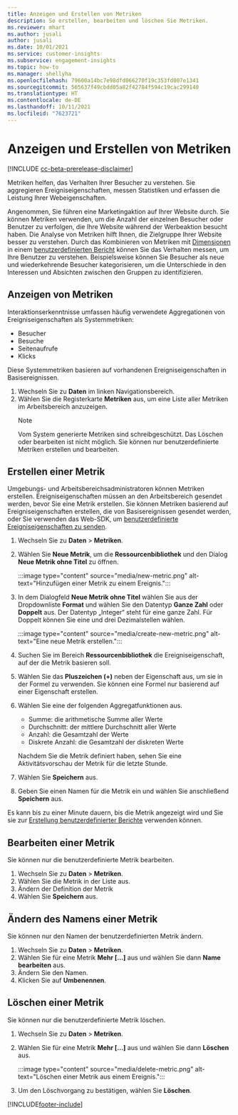 ```yaml
---
title: Anzeigen und Erstellen von Metriken
description: So erstellen, bearbeiten und löschen Sie Metriken.
ms.reviewer: mhart
ms.author: jusali
author: jusali
ms.date: 10/01/2021
ms.service: customer-insights
ms.subservice: engagement-insights
ms.topic: how-to
ms.manager: shellyha
ms.openlocfilehash: 79600a14bc7e98dfd066270f19c353fd007e1341
ms.sourcegitcommit: 565637f49cbdd05a82f42784f594c19cac299140
ms.translationtype: HT
ms.contentlocale: de-DE
ms.lasthandoff: 10/11/2021
ms.locfileid: "7623721"
---
```

# <a name="view-and-create-metrics"></a>Anzeigen und Erstellen von Metriken

[!INCLUDE [cc-beta-prerelease-disclaimer](includes/cc-beta-prerelease-disclaimer.md)]

Metriken helfen, das Verhalten Ihrer Besucher zu verstehen. Sie aggregieren Ereigniseigenschaften, messen Statistiken und erfassen die Leistung Ihrer Webeigenschaften.  

Angenommen, Sie führen eine Marketingaktion auf Ihrer Website durch. Sie können Metriken verwenden, um die Anzahl der einzelnen Besucher oder Benutzer zu verfolgen, die Ihre Website während der Werbeaktion besucht haben. Die Analyse von Metriken hilft Ihnen, die Zielgruppe Ihrer Website besser zu verstehen. Durch das Kombinieren von Metriken mit [Dimensionen](dimensions.md) in einem [benutzerdefinierten Bericht](custom-reports.md) können Sie das Verhalten messen, um Ihre Benutzer zu verstehen. Beispielsweise können Sie Besucher als neue und wiederkehrende Besucher kategorisieren, um die Unterschiede in den Interessen und Absichten zwischen den Gruppen zu identifizieren.

## <a name="view-metrics"></a>Anzeigen von Metriken

Interaktionserkenntnisse umfassen häufig verwendete Aggregationen von Ereigniseigenschaften als Systemmetriken: 

- Besucher
- Besuche
- Seitenaufrufe
- Klicks

Diese Systemmetriken basieren auf vorhandenen Ereigniseigenschaften in Basisereignissen.

1. Wechseln Sie zu **Daten** im linken Navigationsbereich. 
1. Wählen Sie die Registerkarte **Metriken** aus, um eine Liste aller Metriken im Arbeitsbereich anzuzeigen. 
   > [!NOTE]
   > Vom System generierte Metriken sind schreibgeschützt. Das Löschen oder bearbeiten ist nicht möglich. Sie können nur benutzerdefinierte Metriken erstellen und bearbeiten.

## <a name="create-a-metric"></a>Erstellen einer Metrik

Umgebungs- und Arbeitsbereichsadministratoren können Metriken erstellen. Ereigniseigenschaften müssen an den Arbeitsbereich gesendet werden, bevor Sie eine Metrik erstellen. Sie können Metriken basierend auf Ereigniseigenschaften erstellen, die von Basisereignissen gesendet werden, oder Sie verwenden das Web-SDK, um [benutzerdefinierte Ereigniseigenschaften zu senden](advanced-SDK-implementation.md).

1. Wechseln Sie zu **Daten** > **Metriken**.
1. Wählen Sie **Neue Metrik**, um die **Ressourcenbibliothek** und den Dialog **Neue Metrik ohne Titel** zu öffnen.

   :::image type="content" source="media/new-metric.png" alt-text="Hinzufügen einer Metrik zu einem Ereignis.":::

1. In dem Dialogfeld **Neue Metrik ohne Titel** wählen Sie aus der Dropdownliste **Format** und wählen Sie den Datentyp **Ganze Zahl** oder **Doppelt** aus. Der Datentyp „Integer“ steht für eine ganze Zahl. Für Doppelt können Sie eine und drei Dezimalstellen wählen.

   :::image type="content" source="media/create-new-metric.png" alt-text="Eine neue Metrik erstellen.":::
   
5. Suchen Sie im Bereich **Ressourcenbibliothek** die Ereigniseigenschaft, auf der die Metrik basieren soll.
6. Wählen Sie das **Pluszeichen (+)** neben der Eigenschaft aus, um sie in der Formel zu verwenden. Sie können eine Formel nur basierend auf einer Eigenschaft erstellen. 
7. Wählen Sie eine der folgenden Aggregatfunktionen aus. 

   - Summe: die arithmetische Summe aller Werte 
   - Durchschnitt: der mittlere Durchschnitt aller Werte
   - Anzahl: die Gesamtzahl der Werte
   - Diskrete Anzahl: die Gesamtzahl der diskreten Werte

   Nachdem Sie die Metrik definiert haben, sehen Sie eine Aktivitätsvorschau der Metrik für die letzte Stunde.

1. Wählen Sie **Speichern** aus. 
1. Geben Sie einen Namen für die Metrik ein und wählen Sie anschließend **Speichern** aus.

Es kann bis zu einer Minute dauern, bis die Metrik angezeigt wird und Sie sie zur [Erstellung benutzerdefinierter Berichte](custom-reports.md) verwenden können.

## <a name="edit-a-metric"></a>Bearbeiten einer Metrik

Sie können nur die benutzerdefinierte Metrik bearbeiten.

1. Wechseln Sie zu **Daten** > **Metriken**.
1. Wählen Sie die Metrik in der Liste aus.
1. Ändern der Definition der Metrik
1. Wählen Sie **Speichern** aus.

## <a name="change-the-name-of-a-metric"></a>Ändern des Namens einer Metrik

Sie können nur den Namen der benutzerdefinierten Metrik ändern.

1. Wechseln Sie zu **Daten** > **Metriken**.
1. Wählen Sie für eine Metrik **Mehr [...]** aus und wählen Sie dann **Name bearbeiten** aus.
1. Ändern Sie den Namen. 
1. Klicken Sie auf **Umbenennen**.

## <a name="delete-a-metric"></a>Löschen einer Metrik

Sie können nur die benutzerdefinierte Metrik löschen.

1. Wechseln Sie zu **Daten** > **Metriken**.
1. Wählen Sie für eine Metrik **Mehr [...]** aus und wählen Sie dann **Löschen** aus.

   :::image type="content" source="media/delete-metric.png" alt-text="Löschen einer Metrik aus einem Ereignis.":::

1. Um den Löschvorgang zu bestätigen, wählen Sie **Löschen**.



[!INCLUDE[footer-include](../includes/footer-banner.md)]
